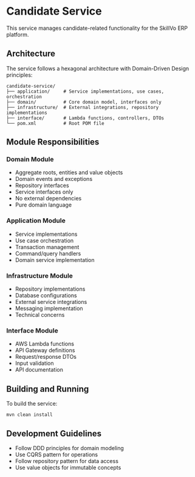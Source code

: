 # Candidate Service

This service manages candidate-related functionality for the SkillVo ERP platform.

## Architecture

The service follows a hexagonal architecture with Domain-Driven Design principles:

```
candidate-service/
├── application/     # Service implementations, use cases, orchestration
├── domain/          # Core domain model, interfaces only
├── infrastructure/  # External integrations, repository implementations 
├── interface/       # Lambda functions, controllers, DTOs
└── pom.xml          # Root POM file
```

## Module Responsibilities

### Domain Module
- Aggregate roots, entities and value objects
- Domain events and exceptions
- Repository interfaces
- Service interfaces only
- No external dependencies
- Pure domain language

### Application Module
- Service implementations
- Use case orchestration
- Transaction management
- Command/query handlers
- Domain service implementation

### Infrastructure Module
- Repository implementations
- Database configurations
- External service integrations
- Messaging implementation
- Technical concerns

### Interface Module
- AWS Lambda functions
- API Gateway definitions
- Request/response DTOs
- Input validation
- API documentation

## Building and Running

To build the service:

```
mvn clean install
```

## Development Guidelines

- Follow DDD principles for domain modeling
- Use CQRS pattern for operations
- Follow repository pattern for data access
- Use value objects for immutable concepts 